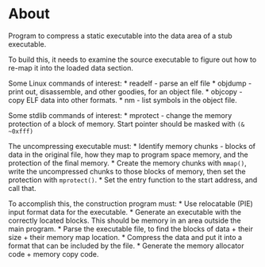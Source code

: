 # About

Program to compress a static executable into the data area of a stub executable.

To build this, it needs to examine the source executable to figure out how to re-map it into the loaded data section.

Some Linux commands of interest:
    * readelf - parse an elf file
    * objdump - print out, disassemble, and other goodies, for an object file.
    * objcopy - copy ELF data into other formats.
    * nm - list symbols in the object file.

Some stdlib commands of interest:
    * mprotect - change the memory protection of a block of memory.  Start pointer should be masked with `(& ~0xfff)`

The uncompressing executable must:
    * Identify memory chunks - blocks of data in the original file, how they map to program space memory, and the protection of the final memory.
    * Create the memory chunks with `mmap()`, write the uncompressed chunks to those blocks of memory, then set the protection with `mprotect()`.
    * Set the entry function to the start address, and call that.

To accomplish this, the construction program must:
    * Use relocatable (PIE) input format data for the executable.
    * Generate an executable with the correctly located blocks.  This should be memory in an area outside the main program.
    * Parse the executable file, to find the blocks of data + their size + their memory map location.
    * Compress the data and put it into a format that can be included by the file.
    * Generate the memory allocator code + memory copy code.

